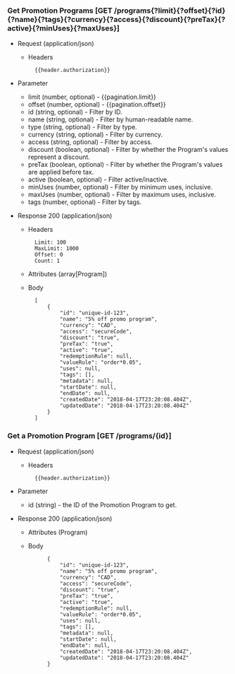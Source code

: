 ### Get Promotion Programs [GET /programs{?limit}{?offset}{?id}{?name}{?tags}{?currency}{?access}{?discount}{?preTax}{?active}{?minUses}{?maxUses}]

+ Request (application/json)
    + Headers
    
            {{header.authorization}}
        
+ Parameter
    + limit (number, optional) - {{pagination.limit}}
    + offset (number, optional) - {{pagination.offset}}
    + id (string, optional) - Filter by ID.
    + name (string, optional) - Filter by human-readable name.
    + type (string, optional) - Filter by type.
    + currency (string, optional) - Filter by currency.
    + access (string, optional) - Filter by access.
    + discount (boolean, optional) - Filter by whether the Program's values represent a discount.
    + preTax (boolean, optional) - Filter by whether the Program's values are applied before tax.
    + active (boolean, optional) - Filter active/inactive.
    + minUses (number, optional) - Filter by minimum uses, inclusive.
    + maxUses (number, optional) - Filter by maximum uses, inclusive.
    + tags (number, optional) - Filter by tags.
    
+ Response 200 (application/json)
    + Headers
        
            Limit: 100
            MaxLimit: 1000
            Offset: 0
            Count: 1
        
    + Attributes (array[Program])

    + Body

            [
                {
                    "id": "unique-id-123",
                    "name": "5% off promo program",
                    "currency": "CAD",
                    "access": "secureCode",
                    "discount": "true",
                    "preTax": "true",
                    "active": "true",
                    "redemptionRule": null,
                    "valueRule": "order*0.05",
                    "uses": null,
                    "tags": [],
                    "metadata": null,
                    "startDate": null,
                    "endDate": null,
                    "createdDate": "2018-04-17T23:20:08.404Z",
                    "updatedDate": "2018-04-17T23:20:08.404Z"
                }
            ]

### Get a Promotion Program [GET /programs/{id}]

+ Request (application/json)
    + Headers
    
            {{header.authorization}}

+ Parameter
    + id (string) - the ID of the Promotion Program to get.

+ Response 200 (application/json)
    + Attributes (Program)

    + Body

                {
                    "id": "unique-id-123",
                    "name": "5% off promo program",
                    "currency": "CAD",
                    "access": "secureCode",
                    "discount": "true",
                    "preTax": "true",
                    "active": "true",
                    "redemptionRule": null,
                    "valueRule": "order*0.05",
                    "uses": null,
                    "tags": [],
                    "metadata": null,
                    "startDate": null,
                    "endDate": null,
                    "createdDate": "2018-04-17T23:20:08.404Z",
                    "updatedDate": "2018-04-17T23:20:08.404Z"
                }
